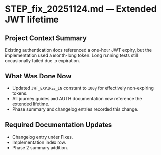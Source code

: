 # STEP_fix_20251124.md — Extended JWT lifetime

## Project Context Summary
Existing authentication docs referenced a one-hour JWT expiry, but the implementation used a month-long token. Long running tests still occasionally failed due to expiration.

## What Was Done Now
- Updated `JWT_EXPIRES_IN` constant to `100y` for effectively non-expiring tokens.
- All journey guides and AUTH documentation now reference the extended lifetime.
- Phase summary and changelog entries recorded this change.

## Required Documentation Updates
- Changelog entry under Fixes.
- Implementation index row.
- Phase 2 summary addition.
